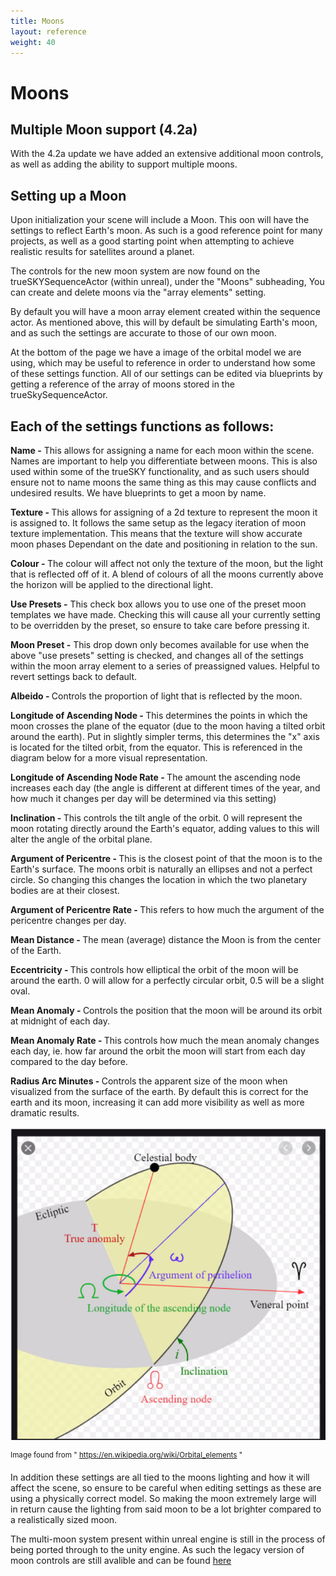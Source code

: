 ```yaml
---
title: Moons
layout: reference
weight: 40
---
```






Moons
====
<div class="ue4-specific">

Multiple Moon support (4.2a)
----------------------------------------

With the 4.2a update we have added an extensive additional moon controls, as well as adding the ability to support multiple moons.



Setting up a Moon
----------------------------------------

Upon initialization your scene will include a Moon. This oon will have the settings to reflect Earth's moon. As such is a good reference point for many projects, as well as a good starting point when attempting to achieve realistic results for satellites around a planet.


The controls for the new moon system are now found on the trueSKYSequenceActor (within unreal), under the "Moons" subheading, You can create and delete moons via the "array elements" setting.

By default you will have a moon array element created within the sequence actor. As mentioned above, this will by default be simulating Earth's moon, and as such the settings are accurate to those of our own moon.

At the bottom of the page we have a image of the orbital model we are using, which may be useful to reference in order to understand how some of these settings function. All of our settings can be edited via blueprints by getting a reference of the array of moons stored in the trueSkySequenceActor.



Each of the settings functions as follows:
----------------------------------------




<b> Name -</b> This allows for assigning a name for each moon within the scene. Names are important to help you differentiate between moons. This is also used within some of the trueSKY functionality, and as such users should ensure not to name moons the same thing as this may cause conflicts and undesired results. We have blueprints to get a moon by name.

<b> Texture - </b> This allows for assigning of a 2d texture to represent the moon it is assigned to. It follows the same setup as the legacy iteration of moon texture implementation. This means that the texture will show accurate moon phases Dependant on the date and positioning in relation to the sun.

<b> Colour - </b> The colour will affect not only the texture of the moon, but the light that is reflected off of it. A blend of colours of all the moons currently above the horizon will be applied to the directional light. 

<b> Use Presets -</b> This check box allows you to use one of the preset moon templates we have made. Checking this will cause all your currently setting to be overridden by the preset, so ensure to take care before pressing it.

<b> Moon Preset -</b> This drop down only becomes available for use when the above "use presets" setting is checked, and changes all of the settings within the moon array element to a series of preassigned values. Helpful to revert settings back to default.

<b> Albeido - </b> Controls the proportion of light that is reflected by the moon.

<b> Longitude of Ascending Node - </b> This determines the points in which the moon crosses the plane of the equator (due to the moon having a tilted orbit around the earth). Put in slightly simpler terms, this determines the "x" axis is located for the tilted orbit, from the equator. This is referenced in the diagram below for a more visual representation.

<b> Longitude of Ascending Node Rate - </b> The amount the ascending node increases each day (the angle is different at different times of the year, and how much it changes per day will be determined via this setting)

<b> Inclination - </b> This controls the tilt angle of the orbit. 0 will represent the moon rotating directly around the Earth's equator, adding values to this will alter the angle of the orbital plane.

<b> Argument of Pericentre - </b> This is the closest point of that the moon is to the Earth's surface. The moons orbit is naturally an ellipses and not a perfect circle. So changing this changes the location in which the two planetary bodies are at their closest.

<b> Argument of Pericentre Rate - </b> This refers to how much the argument of the pericentre changes per day.

<b> Mean Distance - </b> The mean (average) distance the Moon is from the center of the Earth.

<b> Eccentricity - </b> This controls how elliptical the orbit of the moon will be around the earth. 0 will allow for a perfectly circular orbit, 0.5 will be a slight oval. 

<b> Mean Anomaly - </b> Controls the position that the moon will be around its orbit at midnight of each day.

<b> Mean Anomaly Rate - </b> This controls how much the mean anomaly changes each day, ie. how far around the orbit the moon will start from each day compared to the day before.

<b> Radius Arc Minutes - </b> Controls the apparent size of the moon when visualized from the surface of the earth. By default this is correct for the earth and its moon, increasing it can add more visibility as well as more dramatic results.



![](/images/MoonOrbitExplanation.png)

<sup>Image found from " https://en.wikipedia.org/wiki/Orbital_elements "</sup>




In addition these settings are all tied to the moons lighting and how it will affect the scene, so ensure to be careful when editing settings as these are using a physically correct model. So making the moon extremely large will in return cause the lighting from said moon to be a lot brighter compared to a realistically sized moon.


</div>

<div class="unity-specific">

The multi-moon system present within unreal engine is still in the process of being ported through to the unity engine. As such the legacy version of moon controls are still avalible and can be found [here](tutorials)

</div>
